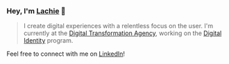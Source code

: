 ### Hey, I'm [Lachie](https://www.lachlanmurray.com.au/) 👋

> I create digital experiences with a relentless focus on the user. I'm currently at the [Digital Transformation Agency](https://www.dta.gov.au/), working on the [Digital Identity](https://www.digitalidentity.gov.au/) program.

Feel free to connect with me on [LinkedIn](https://www.linkedin.com/in/lachlan-murray/)!
